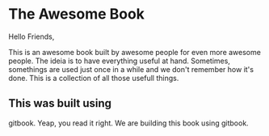# The Awesome Book

Hello Friends,

This is an awesome book built by awesome people for even more awesome people. The ideia is to have everything useful at hand. Sometimes, somethings are used just once in a while and we don't remember how it's done. This is a collection of all those usefull things.

## This was built using

gitbook. Yeap, you read it right. We are building this book using gitbook.




